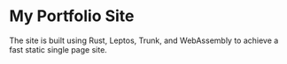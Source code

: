 # My Portfolio Site

The site is built using Rust, Leptos, Trunk, and WebAssembly to achieve a fast static single page site.
